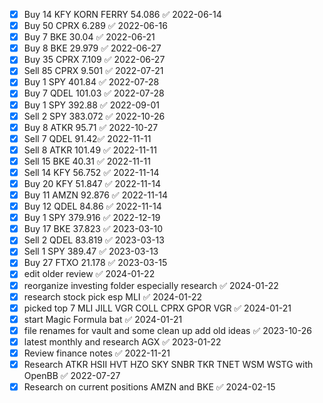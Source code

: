 - [x] Buy 14 KFY KORN FERRY 54.086 ✅ 2022-06-14
- [x] Buy 50 CPRX 6.289 ✅ 2022-06-16
- [x] Buy 7 BKE 30.04 ✅ 2022-06-21
- [x] Buy 8 BKE 29.979 ✅ 2022-06-27
- [x] Buy 35 CPRX 7.109 ✅ 2022-06-27
- [x] Sell 85 CPRX 9.501 ✅ 2022-07-21
- [x] Buy 1 SPY 401.84 ✅ 2022-07-28
- [x] Buy 7 QDEL 101.03 ✅ 2022-07-28
- [x] Buy 1 SPY 392.88 ✅ 2022-09-01
- [x] Sell 2 SPY 383.072 ✅ 2022-10-26
- [x] Buy 8 ATKR 95.71 ✅ 2022-10-27
- [x] Sell 7 QDEL 91.42✅ 2022-11-11
- [x] Sell 8 ATKR 101.49 ✅ 2022-11-11
- [x] Sell 15 BKE 40.31 ✅ 2022-11-11
- [x] Sell 14 KFY 56.752 ✅ 2022-11-14
- [x] Buy 20 KFY 51.847 ✅ 2022-11-14
- [x] Buy 11 AMZN 92.876 ✅ 2022-11-14
- [x] Buy 12 QDEL 84.86 ✅ 2022-11-14
- [x] Buy 1 SPY 379.916 ✅ 2022-12-19
- [x] Buy 17 BKE 37.823 ✅ 2023-03-10
- [x] Sell 2 QDEL 83.819 ✅ 2023-03-13
- [x] Sell 1 SPY 389.47 ✅ 2023-03-13
- [x] Buy 27 FTXO 21.178 ✅ 2023-03-15
- [x] edit older review ✅ 2024-01-22
- [x] reorganize investing folder especially research ✅ 2024-01-22
- [x] research stock pick esp MLI ✅ 2024-01-22
- [x] picked top 7 MLI JILL VGR COLL CPRX GPOR VGR ✅ 2024-01-21
- [x] start Magic Formula bat ✅ 2024-01-21
- [x] file renames for vault and some clean up add old ideas ✅ 2023-10-26
- [x] latest monthly and research AGX ✅ 2023-01-22
- [x] Review finance notes ✅ 2022-11-21
- [x] Research ATKR HSII HVT HZO SKY SNBR TKR TNET WSM WSTG with OpenBB ✅ 2022-07-27
- [x] Research on current positions AMZN and BKE ✅ 2024-02-15

